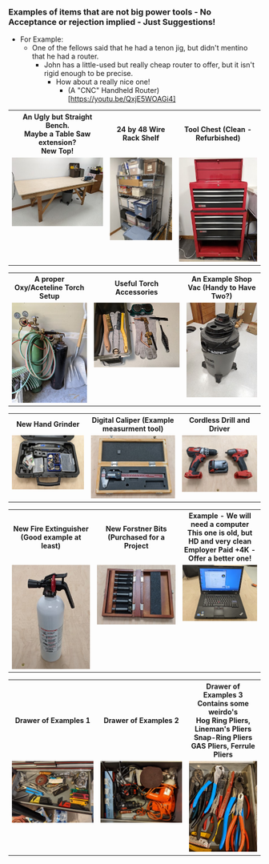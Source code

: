 ### Examples of items that are not big power tools - No Acceptance or rejection implied - Just Suggestions!
- For Example:
  - One of the fellows said that he had a tenon jig, but didn't mentino that he had a router.
    - John has a little-used but really cheap router to offer, but it isn't rigid enough to be precise.
      - How about a really nice one!
        - (A "CNC" Handheld Router)[https://youtu.be/QxjE5WOAGi4]

<table>
  <tr>
    <th>An Ugly but Straight Bench. </br> Maybe a Table Saw extension? </br> New Top!</th>
     <th>24 by 48 Wire Rack Shelf</th>
     <th>Tool Chest (Clean - Refurbished)
  </tr>
  <tr>
    <td valign="top">
    <a href="./UBS-Bench.jpg">
      <img src="./Thumbnails/UBS-Bench-T.jpg">
      </a>
      </td>
    <td valign="top">
      <a href="./24x48-Shelf.jpg">
      <img src="./Thumbnails/24x48-Shelf-T.jpg">
      </a>
      </td>
      <td valign="top">
      <a href="../CraftsMen/Eric-S/Tool-Cabinet-1.jpg">
      <img src="../CraftsMen/Eric-S/Thumbnails/Tool-Cabinet-1-T.jpg">
      </a>
      </td>
  </tr>
 </table>
 
 
 <table>
  <tr>
    <th>A proper Oxy/Aceteline Torch Setup</th>
     <th>Useful Torch Accessories</th>
    <th>An Example Shop Vac (Handy to Have Two?)</th>
  </tr>
  <tr>
    <td valign="top">
    <a href="./Torch.jpg">
      <img src="./Thumbnails/Torch-T.jpg">
      </a>
      </td>
    <td valign="top">
      <a href="./Torch-Parts.jpg">
      <img src="./Thumbnails/Torch-Parts-T.jpg">
      </a>
      </td>
      <td valign="top">
      <a href="./Shop-Vac.jpg">
      <img src="./Thumbnails/Shop-Vac-T.jpg">
      </a>
      </td>
  </tr>
 </table>

 <table>
  <tr>
    <th>New Hand Grinder</th>
     <th>Digital Caliper (Example measurment tool)</th>
    <th>Cordless Drill and Driver</th>
  </tr>
  <tr>
    <td valign="top">
    <a href="./Eric-S--Dremel.jpg">
      <img src="./Thumbnails/Eric-S--Dremel-T.jpg">
      </a>
      </td>
    <td valign="top">
      <a href="./Eric-S-Caliper.jpg">
      <img src="./Thumbnails/Eric-S-Caliper-T.jpg">
      </a>
      </td>
      <td valign="top">
      <a href="./Eric-S-Coredless.jpg">
      <img src="./Thumbnails/Eric-S-Cordless-T.jpg">
      </a>
      </td>
  </tr>
 </table>


 <table>
  <tr>
    <th>New Fire Extinguisher (Good example at least)</th>
     <th>New Forstner Bits (Purchased for a Project</th>
    <th>Example - We will need a computer </br>  This one is old, but HD and very clean </br> Employer Paid +4K - Offer a better one!</th>
  </tr>
  <tr>
    <td valign="top">
    <a href="./Eric-S-Fire.jpg">
      <img src="./Thumbnails/Eric-S-FIre-T.jpg">
      </a>
      </td>
    <td valign="top">
      <a href="./Eric-S-Forstner.jpg">
      <img src="./Thumbnails/Eric-S-Forstner-Tjpg.jpg">
      </a>
      </td>
      <td valign="top">
      <a href="./Eric-S-Laptop.jpg">
      <img src="./Thumbnails/Eric-S-Laptop-T.jpg">
      </a>
      </td>
  </tr>
 </table>

 <table>
  <tr>
    <th>Drawer of Examples 1 </th>
     <th>Drawer of Examples 2 </th>
    <th>Drawer of Examples 3 </br>  Contains some weirdo's</br>Hog Ring Pliers, Lineman's Pliers </br> Snap-Ring Pliers </br> GAS Pliers, Ferrule Pliers</th>
  </tr>
  <tr>
    <td valign="top">
    <a href="./Eric-S-Drawer-1.jpg">
      <img src="./Thumbnails/Eric-S-Drawer-1-T.jpg">
      </a>
      </td>
    <td valign="top">
      <a href="./Eric-S-Drawer-2.jpg">
      <img src="./Thumbnails/Eric-S-Drawer-2-T.jpg">
      </a>
      </td>
      <td valign="top">
      <a href="./Eric-S-Drawer-3.jpg">
      <img src="./Thumbnails/Eric-S-Drawer-3-T.jpg">
      </a>
      </td>
  </tr>
 </table>
